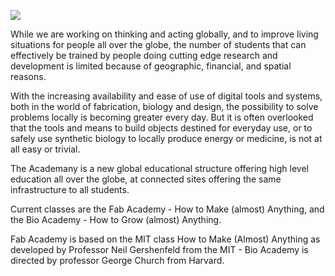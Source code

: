 ![](../img/academany.png)   

While we are working on thinking and acting globally, and to improve living situations for people all over the globe, the number of students that can effectively be trained by people doing cutting edge research and development is limited because of geographic, financial, and spatial reasons.


With the increasing availability and ease of use of digital tools and systems, both in the world of fabrication, biology and design, the possibility to solve problems locally is becoming greater every day. But it is often overlooked that the tools and means to build objects destined for everyday use, or to safely use synthetic biology to locally produce energy or medicine, is not at all easy or trivial.

The Academany is a new global educational structure offering high level education all over the globe, at connected sites offering the same infrastructure to all students.

Current classes are the Fab Academy - How to Make (almost) Anything, and the Bio Academy - How to Grow (almost) Anything.

Fab Academy is based on the MIT class How to Make (Almost) Anything as developed by Professor Neil Gershenfeld from the MIT - Bio Academy is directed by professor George Church from Harvard.
